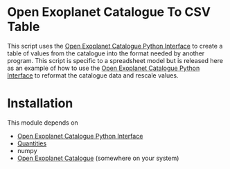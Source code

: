 # Open Exoplanet Catalogue To CSV Table

This script uses the [Open Exoplanet Catalogue Python Interface](https://github.com/ryanvarley/open-exoplanet-catalogue-python) to create a table of values from the catalogue into the format needed by another program. This script is specific to a spreadsheet model but is released here as an example of how to use the [Open Exoplanet Catalogue Python Interface](https://github.com/ryanvarley/open-exoplanet-catalogue-python) to reformat the catalogue data and rescale values.

# Installation
This module depends on
* [Open Exoplanet Catalogue Python Interface](https://github.com/ryanvarley/open-exoplanet-catalogue-python)
* [Quantities](https://github.com/python-quantities/python-quantities)
* numpy
* [Open Exoplanet Catalogue](https://github.com/hannorein/open_exoplanet_catalogue) (somewhere on your system)

